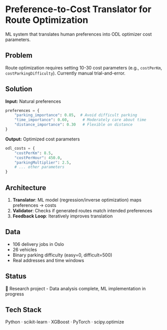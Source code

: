 # Preference-to-Cost Translator for Route Optimization

ML system that translates human preferences into ODL optimizer cost parameters.

## Problem

Route optimization requires setting 10-30 cost parameters (e.g., `costPerKm`, `costParkingDifficulty`). Currently manual trial-and-error. 

## Solution

**Input:** Natural preferences
```python
preferences = {
    "parking_importance": 0.85,  # Avoid difficult parking
    "time_importance": 0.60,      # Moderately care about time
    "distance_importance": 0.30   # Flexible on distance
}
```

**Output:** Optimized cost parameters
```python
odl_costs = {
    "costPerKm": 8.5,
    "costPerHour": 450.0,
    "parkingMultiplier": 2.5,
    # ... other parameters
}
```

## Architecture

1. **Translator**: ML model (regression/inverse optimization) maps preferences → costs
2. **Validator**: Checks if generated routes match intended preferences  
3. **Feedback Loop**: Iteratively improves translation

## Data

- 106 delivery jobs in Oslo
- 26 vehicles
- Binary parking difficulty (easy=0, difficult=500)
- Real addresses and time windows

## Status

🚧 Research project - Data analysis complete, ML implementation in progress

## Tech Stack

Python · scikit-learn · XGBoost · PyTorch · scipy.optimize
